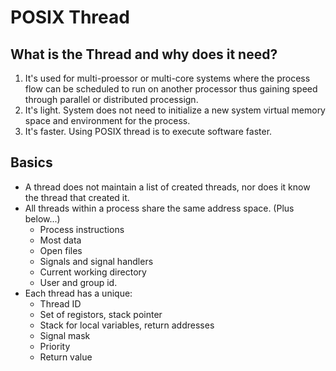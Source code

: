 # POSIX Thread

## What is the Thread and why does it need?

1. It's used for multi-proessor or multi-core systems where the process flow can be scheduled to run
   on another processor thus gaining speed through parallel or distributed processign.
2. It's light. System does not need to initialize a new system virtual memory space and environment
   for the process.
3. It's faster. Using POSIX thread is to execute software faster.

## Basics

* A thread does not maintain a list of created threads, nor does it know the thread that created it.
* All threads within a process share the same address space. (Plus below...)
  * Process instructions
  * Most data
  * Open files
  * Signals and signal handlers
  * Current working directory
  * User and group id.
* Each thread has a unique:
  * Thread ID
  * Set of registors, stack pointer
  * Stack for local variables, return addresses
  * Signal mask
  * Priority
  * Return value

